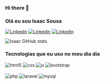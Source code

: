 ### Hi there 👋

### Olá eu sou Isaac Sousa 

[![Linkedin](https://img.shields.io/badge/LinkedIn-0077B5?style=for-the-badge&logo=linkedin&logoColor=white)](https://www.linkedin.com/in/isaac-sousa-b45689233/)
[![Linkedin](https://img.shields.io/badge/Instagram-E4405F?style=for-the-badge&logo=instagram&logoColor=white)](https://www.instagram.com/_isaacsousa0/)
[![Linkedin](https://img.shields.io/badge/WhatsApp-25D366?style=for-the-badge&logo=whatsapp&logoColor=white)](https://www.instagram.com/_isaacsousa0/)

![Isaac GitHub stats](https://github-readme-stats.vercel.app/api?username=Isaac-Sousa-Dev&hide=contribs,prs)

### Tecnologias que eu uso no meu dia dia

<div style="display: inline_block;">
    <img align="center" alt="html5" src="https://img.shields.io/badge/HTML5-E34F26?style=for-the-badge&logo=html5&logoColor=white" />
    <img align="center" alt="css" src="https://img.shields.io/badge/CSS3-1572B6?style=for-the-badge&logo=css3&logoColor=white" />
    <img align="center" alt="js" src="https://img.shields.io/badge/JavaScript-323330?style=for-the-badge&logo=javascript&logoColor=F7DF1E" />
    <img align="center" alt="bootstrap" src="https://img.shields.io/badge/Bootstrap-563D7C?style=for-the-badge&logo=bootstrap&logoColor=white" />
</div>
<br>
<div style="display: inline_block">
    <img align="center" alt="php" src="https://img.shields.io/badge/PHP-777BB4?style=for-the-badge&logo=php&logoColor=white" />
    <img align="center" alt="laravel" src="https://img.shields.io/badge/Laravel-FF2D20?style=for-the-badge&logo=laravel&logoColor=white" />
    <img align="center" alt="mysql" src="https://img.shields.io/badge/MySQL-00000F?style=for-the-badge&logo=mysql&logoColor=white" />
</div>

